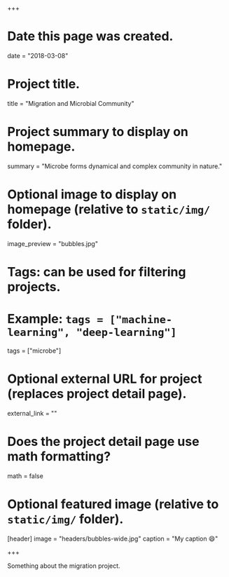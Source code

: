 +++
# Date this page was created.
date = "2018-03-08"

# Project title.
title = "Migration and Microbial Community"

# Project summary to display on homepage.
summary = "Microbe forms dynamical and complex community in nature."

# Optional image to display on homepage (relative to `static/img/` folder).
image_preview = "bubbles.jpg"

# Tags: can be used for filtering projects.
# Example: `tags = ["machine-learning", "deep-learning"]`
tags = ["microbe"]

# Optional external URL for project (replaces project detail page).
external_link = ""

# Does the project detail page use math formatting?
math = false

# Optional featured image (relative to `static/img/` folder).
[header]
image = "headers/bubbles-wide.jpg"
caption = "My caption :smile:"

+++

Something about the migration project.